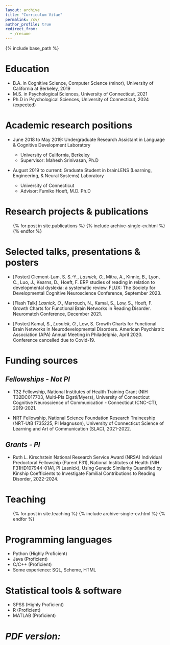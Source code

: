 ```yaml
---
layout: archive
title: "Curriculum Vitae"
permalink: /cv/
author_profile: true
redirect_from:
  - /resume
---
```


{% include base_path %}

Education
======
* B.A. in Cognitive Science, Computer Science (minor), University of California at Berkeley, 2019
* M.S. in  Psychological Sciences, University of Connecticut, 2021
* Ph.D in  Psychological Sciences, University of Connecticut, 2024 (expected)

Academic research positions
======
* June 2018 to May 2019: Undergraduate Research Assistant in Language & Cognitive Development Laboratory
  * University of California, Berkeley
  * Supervisor: Mahesh Srinivasan, Ph.D

* August 2019 to current: Graduate Student in brainLENS (Learning, Engineering, & Neural Systems) Laboratory
  * University of Connecticut
  * Advisor: Fumiko Hoeft, M.D. Ph.D

Research projects & publications
======
  <ul>{% for post in site.publications %}
    {% include archive-single-cv.html %}
  {% endfor %}</ul>
  
Selected talks, presentations & posters
======
* [Poster] Clement-Lam, S. S.-Y., *Lasnick, O.*, Mitra, A., Kinnie, B., Lyon, C., Luo, J., Kearns, D., Hoeft, F. ERP studies of reading in relation to developmental dyslexia: a systematic review. FLUX: The Society for Developmental Cognitive Neuroscience Conference, September 2023.

* [Flash Talk] *Lasnick, O.*, Marrouch, N., Kamal, S., Low, S., Hoeft, F. Growth Charts for Functional Brain Networks in Reading Disorder. Neuromatch Conference, December 2021.

* [Poster] Kamal, S., *Lasnick, O.*, Low, S. Growth Charts for Functional Brain Networks in Neurodevelopmental Disorders. American Psychiatric Association (APA) Annual Meeting in Philadelphia, April 2020. Conference cancelled due to Covid-19.

Funding sources
======
*Fellowships - Not PI*
-
* T32 Fellowship, National Institutes of Health Training Grant (NIH T32DC017703, Multi-PIs Eigsti/Myers), University of Connecticut Cognitive Neuroscience of Communication - Connecticut (CNC-CT), 2019-2021.

* NRT Fellowship, National Science Foundation Research Traineeship (NRT-UtB 1735225, PI Magnuson), University of Connecticut Science of Learning and Art of Communication (SLAC), 2021-2022.

*Grants - PI*
-
* Ruth L. Kirschstein National Research Service Award (NRSA) Individual Predoctoral Fellowship (Parent F31), National Institutes of Health (NIH F31HD107944-01A1, PI Lasnick), Using Genetic Similarity Quantified by Kinship Coefficients to Investigate Familial Contributions to Reading Disorder, 2022-2024.
  
Teaching
======
  <ul>{% for post in site.teaching %}
    {% include archive-single-cv.html %}
  {% endfor %}</ul>
  
Programming languages
======
* Python (Highly Proficient)
* Java (Proficient)
* C/C++ (Proficient)
* Some experience: SQL, Scheme, HTML

Statistical tools & software
======
* SPSS (Highly Proficient)
* R (Proficient)
* MATLAB (Proficient)

*PDF version:*
======
<object data="/files/CV_12_04_2023.pdf" type="application/pdf" width="700px" height="700px">
    <embed src="/files/CV_12_04_2023.pdf">
    </embed>
</object>
